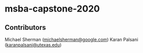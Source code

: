 # msba-capstone-2020

## Contributors
Michael Sherman (michaelsherman@google.com)
Karan Palsani (karanpalsani@utexas.edu)
